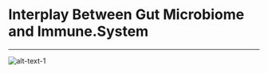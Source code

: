 # Interplay Between Gut Microbiome and Immune.System
---

![alt-text-1](intership/readme/cell.counts.proportion.30.3.18.png)